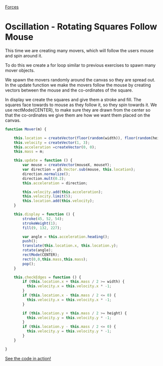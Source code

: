 [Forces](../)


# Oscillation - Rotating Squares Follow Mouse

This time we are creating many movers, which will follow the users mouse and spin around it.

To do this we create a for loop similar to previous exercises to spawn many mover objects.

We spawn the movers randomly around the canvas so they are spread out.
In the update function we make the movers follow the mouse by creating vectors between the mouse and the co-ordinates of the square.

In display we create the squares and give them a stroke and fill. The squares face towards to mouse as they follow it, so they spin towards it. We use rectMode(CENTER), to make sure they are drawn from the center so that the co-ordinates we give them are how we want them placed on the canvas.
```js
function Mover(m) {

    this.location = createVector(floor(random(width)), floor(random(height)));
    this.velocity = createVector(1, 3);
    this.acceleration =createVector(0, 0);
    this.mass = m;

    this.update = function () {
        var mouse = createVector(mouseX, mouseY);
        var direction = p5.Vector.sub(mouse, this.location);
        direction.normalize();
        direction.mult(0.2);
        this.acceleration = direction;

        this.velocity.add(this.acceleration);
        this.velocity.limit(5);
        this.location.add(this.velocity);
    }

    this.display = function () {
        stroke(45, 52, 54);
        strokeWeight(1);
        fill(9, 132, 227);

        var angle = this.acceleration.heading();
        push();
        translate(this.location.x, this.location.y);
        rotate(angle);
        rectMode(CENTER);
        rect(0,0,this.mass,this.mass);
        pop();
    }

    this.checkEdges = function () {
        if (this.location.x + this.mass / 2 >= width) {
          this.velocity.x = this.velocity.x * -1;
        }
        if (this.location.x - this.mass / 2 <= 0) {
          this.velocity.x = this.velocity.x * -1;
        }

        if (this.location.y + this.mass / 2 >= height) {
          this.velocity.y = this.velocity.y * -1;
        }
        if (this.location.y - this.mass / 2 <= 0) {
          this.velocity.y = this.velocity.y * -1;
        }
    }

}
```

[See the code in action!](sketch.html)
